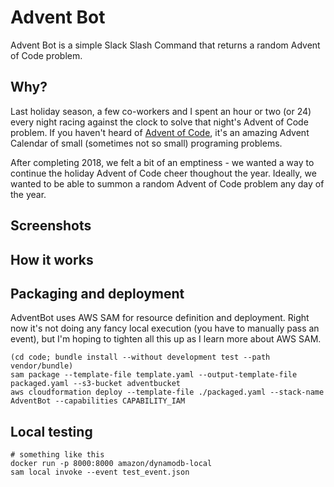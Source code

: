 # Advent Bot

Advent Bot is a simple Slack Slash Command that returns a random Advent of Code problem.

## Why?

Last holiday season, a few co-workers and I spent an hour or two (or 24) every night racing against the clock to solve that night's Advent of Code problem. If you haven't heard of [Advent of Code](https://adventofcode.com/), it's an amazing Advent Calendar of small (sometimes not so small) programing problems.

After completing 2018, we felt a bit of an emptiness - we wanted a way to continue the holiday Advent of Code cheer thoughout the year. Ideally, we wanted to be able to summon a random Advent of Code problem any day of the year.

## Screenshots


## How it works

## Packaging and deployment

AdventBot uses AWS SAM for resource definition and deployment. Right now it's not doing any fancy local execution (you have to manually pass an event), but I'm hoping to tighten all this up as I learn more about AWS SAM.

```
(cd code; bundle install --without development test --path vendor/bundle)
sam package --template-file template.yaml --output-template-file packaged.yaml --s3-bucket adventbucket
aws cloudformation deploy --template-file ./packaged.yaml --stack-name AdventBot --capabilities CAPABILITY_IAM
```

## Local testing

```
# something like this
docker run -p 8000:8000 amazon/dynamodb-local
sam local invoke --event test_event.json
```